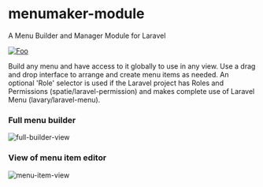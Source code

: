 # menumaker-module
A Menu Builder and Manager Module for Laravel

[![Foo](https://xscode.com/assets/promo-banner.svg)](https://xscode.com/simplepleb/modulemanager-module)

Build any menu and have access to it globally to use in any view. Use a drag and drop interface to arrange and create menu items as needed. An optional 'Role' selector is used if the Laravel project has Roles and Permissions (spatie/laravel-permission) and makes complete use of Laravel Menu (lavary/laravel-menu).

### Full menu builder 
![full-builder-view](https://user-images.githubusercontent.com/79759974/117464998-37350280-af1f-11eb-891f-cd294f17e9bb.png)

### View of menu item editor
![menu-item-view](https://user-images.githubusercontent.com/79759974/117465001-37cd9900-af1f-11eb-8c17-972e090bb979.png)

